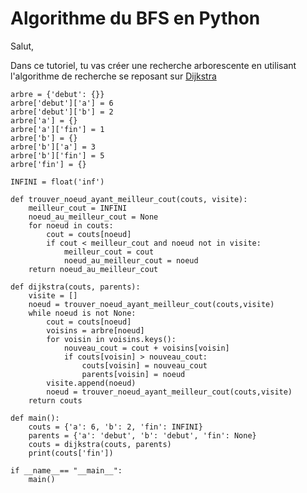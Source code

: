 # Algorithme du BFS en Python

Salut, 

Dans ce tutoriel, tu vas créer une recherche arborescente en utilisant l'algorithme de recherche se reposant sur [Dijkstra](https://fr.wikipedia.org/wiki/Algorithme_de_Dijkstra)

```
arbre = {'debut': {}}
arbre['debut']['a'] = 6
arbre['debut']['b'] = 2
arbre['a'] = {}
arbre['a']['fin'] = 1
arbre['b'] = {}
arbre['b']['a'] = 3
arbre['b']['fin'] = 5
arbre['fin'] = {}

INFINI = float('inf')

def trouver_noeud_ayant_meilleur_cout(couts, visite):
    meilleur_cout = INFINI
    noeud_au_meilleur_cout = None
    for noeud in couts:
        cout = couts[noeud]
        if cout < meilleur_cout and noeud not in visite:
            meilleur_cout = cout
            noeud_au_meilleur_cout = noeud
    return noeud_au_meilleur_cout

def dijkstra(couts, parents):
    visite = []
    noeud = trouver_noeud_ayant_meilleur_cout(couts,visite)
    while noeud is not None:
        cout = couts[noeud]
        voisins = arbre[noeud]
        for voisin in voisins.keys():
            nouveau_cout = cout + voisins[voisin]
            if couts[voisin] > nouveau_cout:
                couts[voisin] = nouveau_cout
                parents[voisin] = noeud
        visite.append(noeud)
        noeud = trouver_noeud_ayant_meilleur_cout(couts,visite)
    return couts

def main():
    couts = {'a': 6, 'b': 2, 'fin': INFINI}
    parents = {'a': 'debut', 'b': 'debut', 'fin': None}
    couts = dijkstra(couts, parents)
    print(couts['fin']) 

if __name__== "__main__":
    main()
```
